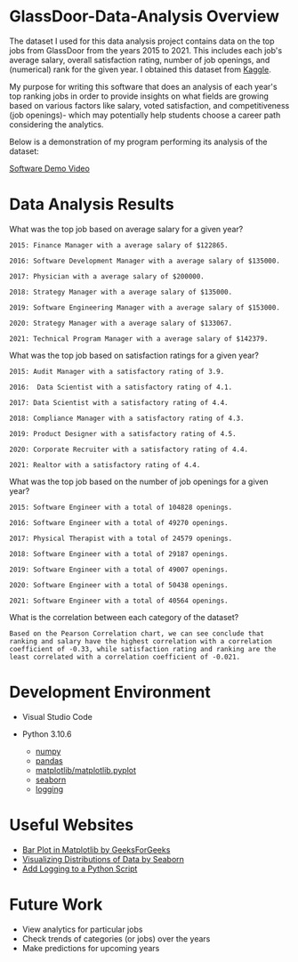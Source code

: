 # GlassDoor-Data-Analysis Overview

The dataset I used for this data analysis project contains data on the top jobs from GlassDoor from the years 2015 to 2021. 
This includes each job's average salary, overall satisfaction rating, number of job openings, and (numerical) rank for the given year.
I obtained this dataset from [Kaggle](https://www.kaggle.com/datasets).

My purpose for writing this software that does an analysis of each year's top ranking jobs in order to provide insights on what fields are growing based on various factors like salary, voted satisfaction, and competitiveness (job openings)- which may potentially help students choose a career path considering the analytics. 

Below is a demonstration of my program performing its analysis of the dataset:

[Software Demo Video](https://www.loom.com/share/1ac39dd0bb5e45bbbc8117b128576150)

# Data Analysis Results

What was the top job based on average salary for a given year?

    2015: Finance Manager with a average salary of $122865.

    2016: Software Development Manager with a average salary of $135000.

    2017: Physician with a average salary of $200000.

    2018: Strategy Manager with a average salary of $135000.

    2019: Software Engineering Manager with a average salary of $153000.

    2020: Strategy Manager with a average salary of $133067.

    2021: Technical Program Manager with a average salary of $142379.

What was the top job based on satisfaction ratings for a given year?

    2015: Audit Manager with a satisfactory rating of 3.9.

    2016:  Data Scientist with a satisfactory rating of 4.1.

    2017: Data Scientist with a satisfactory rating of 4.4.

    2018: Compliance Manager with a satisfactory rating of 4.3.

    2019: Product Designer with a satisfactory rating of 4.5.

    2020: Corporate Recruiter with a satisfactory rating of 4.4.

    2021: Realtor with a satisfactory rating of 4.4.

What was the top job based on the number of job openings for a given year?

    2015: Software Engineer with a total of 104828 openings.

    2016: Software Engineer with a total of 49270 openings.

    2017: Physical Therapist with a total of 24579 openings.

    2018: Software Engineer with a total of 29187 openings.

    2019: Software Engineer with a total of 49007 openings.

    2020: Software Engineer with a total of 50438 openings.

    2021: Software Engineer with a total of 40564 openings.

What is the correlation between each category of the dataset?

    Based on the Pearson Correlation chart, we can see conclude that ranking and salary have the highest correlation with a correlation coefficient of -0.33, while satisfaction rating and ranking are the least correlated with a correlation coefficient of -0.021. 

# Development Environment

- Visual Studio Code

- Python 3.10.6

    - [numpy](https://pypi.org/project/numpy/)
    - [pandas](https://pypi.org/project/pandas/) 
    - [matplotlib/matplotlib.pyplot](https://pypi.org/project/matplotlib/)
    - [seaborn](https://pypi.org/project/seaborn/)
    - [logging](https://docs.python.org/3/library/logging.html)

# Useful Websites

* [Bar Plot in Matplotlib by GeeksForGeeks](https://www.geeksforgeeks.org/bar-plot-in-matplotlib/)
* [Visualizing Distributions of Data by Seaborn](https://seaborn.pydata.org/tutorial/distributions.html)
* [Add Logging to a Python Script](https://www.geeksforgeeks.org/python-add-logging-to-a-python-script/?ref=rp)

# Future Work

* View analytics for particular jobs
* Check trends of categories (or jobs) over the years
* Make predictions for upcoming years